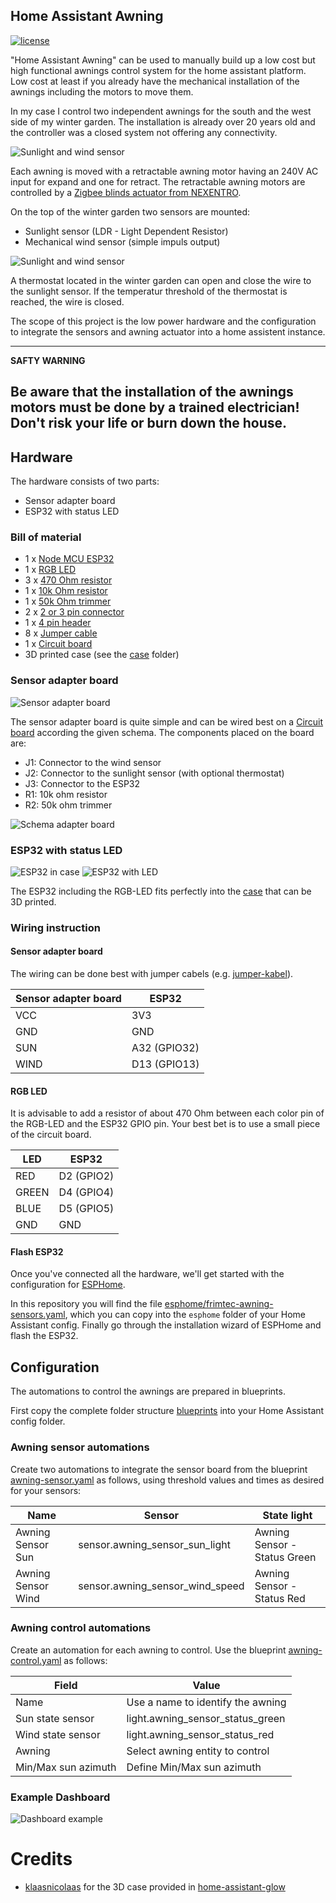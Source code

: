 ## Home Assistant Awning 

[![license](https://img.shields.io/badge/License-Apache%202.0-blue.svg)](https://opensource.org/licenses/Apache-2.0)

"Home Assistant Awning" can be used to manually build up a low cost but high functional awnings control system for the
home assistant platform.
Low cost at least if you already have the mechanical installation of the awnings including the motors to move them.

In my case I control two independent awnings for the south and the west side of my winter garden. The installation is
already over 20 years old and the controller was a closed system not offering any connectivity.

![Sunlight and wind sensor](images/winter-garden.jpg)

Each awning is moved with a retractable awning motor having an 240V AC input for expand and one for retract.
The retractable awning motors are controlled by a [Zigbee blinds actuator from NEXENTRO](https://cdn.competec.ch/documents2/4/5/5/194267554/194267554.pdf).

On the top of the winter garden two sensors are mounted:
* Sunlight sensor (LDR - Light Dependent Resistor)
* Mechanical wind sensor (simple impuls output)

![Sunlight and wind sensor](images/sensors.jpg)

A thermostat located in the winter garden can open and close the wire to the sunlight sensor.
If the temperatur threshold of the thermostat is reached, the wire is closed.

The scope of this project is the low power hardware and the configuration to integrate the sensors and awning actuator into 
a home assistent instance.

---
**SAFTY WARNING**

**Be aware that the installation of the awnings motors must be done by a trained electrician!**<br>
Don't risk your life or burn down the house.
---

## Hardware

The hardware consists of two parts:
* Sensor adapter board
* ESP32 with status LED

### Bill of material
* 1 x [Node MCU ESP32](https://www.conrad.ch/de/p/joy-it-entwickler-platine-node-mcu-esp32-modul-1656367.html)
* 1 x [RGB LED](https://www.conrad.ch/de/p/kingbright-l-154a4surkqbdzgw-led-mehrfarbig-rot-blau-gruen-rund-5-mm-200-mcd-300-mcd-1300-mcd-60-20-ma-1-95-v-3-3-1050466.html)
* 3 x [470 Ohm resistor](https://www.conrad.ch/de/p/yageo-cfr-25jt-52-10k-kohleschicht-widerstand-10-k-axial-bedrahtet-0207-0-25-w-5-1-st-1417697.html)
* 1 x [10k Ohm resistor](https://www.conrad.ch/de/p/yageo-cfr-25jt-52-470r-kohleschicht-widerstand-470-axial-bedrahtet-0207-0-25-w-5-1-st-1417694.html)
* 1 x [50k Ohm trimmer](https://www.conrad.ch/de/p/weltron-wel3296-w-503-lf-spindeltrimmer-25-gang-in-line-linear-0-5-w-50-k-9000-1-st-447592.html) 
* 2 x [2 or 3 pin connector](https://www.conrad.ch/de/p/te-connectivity-282837-3-schraubklemmblock-1-40-mm-polzahl-num-3-gruen-1-st-1421685.html?gclid=CjwKCAjwzaSLBhBJEiwAJSRokh-6w8SD5mRbWpBqTB3dXs7ZV1in-iJpRmjEg686jQaoJfRHSNdqnBoCJiMQAvD_BwE&utm_source=google-shopping-de&utm_medium=search&utm_campaign=shopping-online-de&utm_content=shopping-ad_cpc&WT.srch=1&ef_id=CjwKCAjwzaSLBhBJEiwAJSRokh-6w8SD5mRbWpBqTB3dXs7ZV1in-iJpRmjEg686jQaoJfRHSNdqnBoCJiMQAvD_BwE%3AG%3As)
* 1 x [4 pin header](https://www.conrad.ch/de/p/connfly-stiftleiste-standard-anzahl-reihen-1-polzahl-je-reihe-40-ds1021-1-40sf11-1-st-1390109.html)
* 8 x [Jumper cable](https://www.conrad.ch/de/p/joy-it-rb-cb3-025-jumper-kabel-raspberry-pi-banana-pi-arduino-20x-drahtbruecken-buchse-20x-drahtbruecken-buchse-25-0-1182193.html)
* 1 x [Circuit board](https://www.conrad.ch/de/p/rademacher-wr-typ-710-2-platine-hartpapier-l-x-b-100-mm-x-75-mm-35-m-rastermass-2-54-mm-inhalt-1-st-529531.html) 
* 3D printed case (see the [case](/case) folder)

### Sensor adapter board
![Sensor adapter board](images/sensor-adapter-board.jpg)

The sensor adapter board is quite simple and can be wired best on a [Circuit board](https://www.conrad.ch/de/p/rademacher-wr-typ-710-2-platine-hartpapier-l-x-b-100-mm-x-75-mm-35-m-rastermass-2-54-mm-inhalt-1-st-529531.html) according the given schema.
The components placed on the board are:
* J1: Connector to the wind sensor
* J2: Connector to the sunlight sensor (with optional thermostat)
* J3: Connector to the ESP32
* R1: 10k ohm resistor
* R2: 50k ohm trimmer

![Schema adapter board](images/home-assistant-awning_sensor-adapter.png)
 

### ESP32 with status LED
![ESP32 in case](images/ESP32.jpg)
![ESP32 with LED](images/ESP32-LED.jpg)

The ESP32 including the RGB-LED fits perfectly into the [case](/case) that can be 3D printed. 

### Wiring instruction 

#### Sensor adapter board
The wiring can be done best with jumper cabels (e.g. [jumper-kabel](https://www.conrad.ch/de/p/joy-it-rb-cb3-025-jumper-kabel-raspberry-pi-banana-pi-arduino-20x-drahtbruecken-buchse-20x-drahtbruecken-buchse-25-0-1182193.html)).

| Sensor adapter board | ESP32        |
|----------------------|--------------|
| VCC                  | 3V3          |
| GND                  | GND          |
| SUN                  | A32 (GPIO32) |
| WIND                 | D13 (GPIO13) |

#### RGB LED
It is advisable to add a resistor of about 470 Ohm between each color pin of the RGB-LED and the ESP32 GPIO pin.
Your best bet is to use a small piece of the circuit board.

| LED    | ESP32      |
|--------|------------|
| RED    | D2 (GPIO2) |
| GREEN  | D4 (GPIO4) |
| BLUE   | D5 (GPIO5) |
| GND    | GND        |

#### Flash ESP32

Once you've connected all the hardware, we'll get started with the configuration for [ESPHome](https://esphome.io).

In this repository you will find the file [esphome/frimtec-awning-sensors.yaml][file], 
which you can copy into the `esphome` folder of your Home Assistant config. 
Finally go through the installation wizard of ESPHome and flash the ESP32.

## Configuration
The automations to control the awnings are prepared in blueprints.

First copy the complete folder structure [blueprints](/blueprints) into your Home Assistant config folder.


### Awning sensor automations
Create two automations to integrate the sensor board from the blueprint [awning-sensor.yaml](/blueprints/automation/frimtec/awning-sensor.yaml) 
as follows, using threshold values and times as desired for your sensors:

| Name               | Sensor                          | State light                  |
|--------------------|---------------------------------|------------------------------|
| Awning Sensor Sun  | sensor.awning_sensor_sun_light  | Awning Sensor - Status Green |
| Awning Sensor Wind | sensor.awning_sensor_wind_speed | Awning Sensor - Status Red   |

### Awning control automations
Create an automation for each awning to control. 
Use the blueprint [awning-control.yaml](/blueprints/automation/frimtec/awning-control.yaml)
as follows:

| Field               | Value                             |
|---------------------|-----------------------------------|
| Name                | Use a name to identify the awning | 
| Sun state sensor    | light.awning_sensor_status_green  | 
| Wind state sensor   | light.awning_sensor_status_red    | 
| Awning              | Select awning entity to control   |
| Min/Max sun azimuth | Define Min/Max sun azimuth        |

### Example Dashboard
![Dashboard example](images/dashboard.png)

# Credits
* [klaasnicolaas](https://github.com/klaasnicolaas) for the 3D case provided in [home-assistant-glow](https://github.com/klaasnicolaas/home-assistant-glow)

[file]: /esphome/frimtec-awning-sensors.yaml
